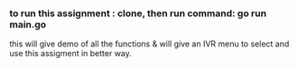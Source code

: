 ### to run this assignment : clone, then run command: go run main.go
this will give demo of all the functions & will give an IVR menu to select and use this assigment in better way.